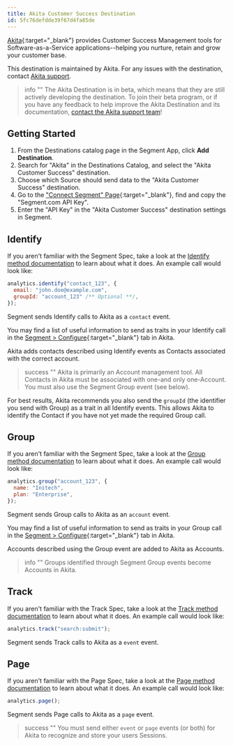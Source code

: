 ```yaml
---
title: Akita Customer Success Destination
id: 5fc76defdde39f67d4fa85de
---
```


[Akita](https://www.akitaapp.com.com/?utm_source=segmentio&utm_medium=docs&utm_campaign=partners){:target="_blank"} provides Customer Success Management tools for Software-as-a-Service applications--helping you nurture, retain and grow your customer base.

This destination is maintained by Akita. For any issues with the destination, contact [Akita support](mailto:support@akitaapp.com).

> info ""
> The Akita Destination is in beta, which means that they are still actively developing the destination. To join their beta program, or if you have any feedback to help improve the Akita Destination and its documentation, [contact the Akita support team](mailto:support@akitaapp.com)!

## Getting Started

1. From the Destinations catalog page in the Segment App, click **Add Destination**.
2. Search for "Akita" in the Destinations Catalog, and select the "Akita Customer Success" destination.
3. Choose which Source should send data to the "Akita Customer Success" destination.
4. Go to the ["Connect Segment" Page](https://beta.akitaapp.com/segment){:target="_blank"}, find and copy the "Segment.com API Key".
5. Enter the "API Key" in the "Akita Customer Success" destination settings in Segment.

## Identify

If you aren't familiar with the Segment Spec, take a look at the [Identify method documentation](/docs/connections/spec/identify/) to learn about what it does. An example call would look like:

```js
analytics.identify("contact_123", {
  email: "john.doe@example.com",
  groupId: "account_123" /** Optional **/,
});
```

Segment sends Identify calls to Akita as a `contact` event.

You may find a list of useful information to send as traits in your Identify call in the [Segment > Configure](https://beta.akitaapp.com/segment){:target="_blank"} tab in Akita.

Akita adds contacts described using Identify events as Contacts associated with the correct account.

> success ""
> Akita is primarily an Account management tool. All Contacts in Akita must be associated with one-and only one-Account. You must also use the Segment Group event (see below).

For best results, Akita recommends you also send the `groupId` (the identifier you send with Group) as a trait in all Identify events. This allows Akita to identify the Contact if you have not yet made the required Group call.

## Group

If you aren't familiar with the Segment Spec, take a look at the [Group method documentation](/docs/connections/spec/group/) to learn about what it does. An example call would look like:

```js
analytics.group("account_123", {
  name: "Initech",
  plan: "Enterprise",
});
```

Segment sends Group calls to Akita as an `account` event.

You may find a list of useful information to send as traits in your Group call in the [Segment > Configure](https://beta.akitaapp.com/segment){:target="_blank"} tab in Akita.

Accounts described using the Group event are added to Akita as Accounts.

> info ""
> Groups identified through Segment Group events become Accounts in Akita.

## Track

If you aren't familiar with the Track Spec, take a look at the [Track method documentation](/docs/connections/spec/track/) to learn about what it does. An example call would look like:

```js
analytics.track("search:submit");
```

Segment sends Track calls to Akita as a `event` event.

## Page

If you aren't familiar with the Page Spec, take a look at the [Page method documentation](/docs/connections/spec/page/) to learn about what it does. An example call would look like:

```js
analytics.page();
```

Segment sends Page calls to Akita as a `page` event.

> success ""
> You must send either `event` or `page` events (or both) for Akita to recognize and store your users Sessions.
